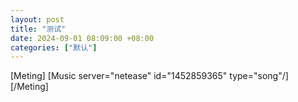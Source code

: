 ```yaml
---
layout: post
title: "测试"
date: 2024-09-01 08:09:00 +08:00
categories: ["默认"]
---
```


 [Meting]
[Music server="netease" id="1452859365" type="song"/]
[/Meting]
